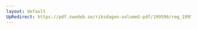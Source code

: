 ```yaml
---
layout: default
UpRedirect: https://pdf.swedeb.se/riksdagen-volumeG-pdf/199596/reg_199596/reg_199596_0107.pdf
---
```

